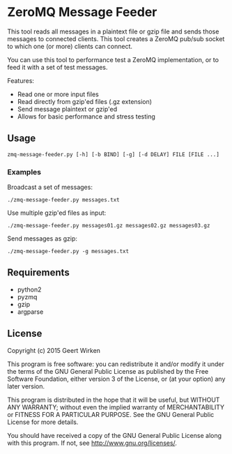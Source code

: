 # ZeroMQ Message Feeder

This tool reads all messages in a plaintext file or gzip file and
sends those messages to connected clients. This tool creates a ZeroMQ
pub/sub socket to which one (or more) clients can connect.

You can use this tool to performance test a ZeroMQ implementation, or
to feed it with a set of test messages.

Features:

* Read one or more input files
* Read directly from gzip'ed files (.gz extension)
* Send message plaintext or gzip'ed
* Allows for basic performance and stress testing

## Usage

`zmq-message-feeder.py [-h] [-b BIND] [-g] [-d DELAY] FILE [FILE ...]`

### Examples

Broadcast a set of messages:

```
./zmq-message-feeder.py messages.txt
```

Use multiple gzip'ed files as input:

```
./zmq-message-feeder.py messages01.gz messages02.gz messages03.gz
```

Send messages as gzip:

```
./zmq-message-feeder.py -g messages.txt
```

## Requirements

* python2
* pyzmq
* gzip
* argparse

## License

Copyright (c) 2015 Geert Wirken

This program is free software: you can redistribute it and/or modify
it under the terms of the GNU General Public License as published by
the Free Software Foundation, either version 3 of the License, or
(at your option) any later version.

This program is distributed in the hope that it will be useful,
but WITHOUT ANY WARRANTY; without even the implied warranty of
MERCHANTABILITY or FITNESS FOR A PARTICULAR PURPOSE.  See the
GNU General Public License for more details.

You should have received a copy of the GNU General Public License
along with this program.  If not, see <http://www.gnu.org/licenses/>.